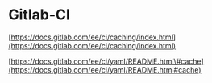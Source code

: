 # Gitlab-CI

[https://docs.gitlab.com/ee/ci/caching/index.html](https://docs.gitlab.com/ee/ci/caching/index.html)

[https://docs.gitlab.com/ee/ci/yaml/README.html\#cache](https://docs.gitlab.com/ee/ci/yaml/README.html#cache)  


